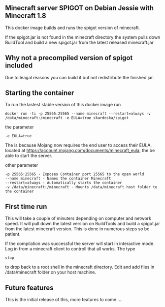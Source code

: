 ## Minecraft server SPIGOT on Debian Jessie with Minecraft 1.8

This docker image builds and runs the spigot version of minecraft. 

If the spigot.jar is not found in the minecraft directory the system pulls down BuildTool and build a new spigot.jar from the latest
released minecraft.jar

## Why not a precompiled version of spigot included

Due to leagal reasons you can build it but not redistribute the finished jar.

## Starting the container

To run the lastest stable version of this docker image run

	docker run -ti -p 25565:25565 --name minecraft --restart=always -v /data/minecraft:/minecraft -e EULA=true skardoska/spigot

the parameter

	-e EULA=true

The is because Mojang now requires the end user to access their EULA, located at
https://account.mojang.com/documents/minecraft_eula, the be able to start the server.

other parameter

	-p 25565:25565 - Exposes Container port 25565 to the open world
    --name minecraft - Names the container Minecraft
	--restart=always - Automatically starts the container
	-v /data/minecraft:/minecraft - Mounts /data/minecraft host folder to the container

## First time run

This will take a couple of minuters depending on computer and network speed. It will pull down
the latest version on BuildTools and build a spigot.jar from the latest minecraft version.
This is done in numerous steps so be patient. 

If the compilation was successful the server will start in interactive mode. Log in from a minecraft
client to controll that all works. The type

	stop

to drop back to a root shell in the minecraft directory. Edit and add files in /data/minecraft folder on your host machine.


## Future features

This is the initial release of this, more features to come.....

